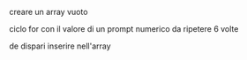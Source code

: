 creare un array vuoto

ciclo for con il valore di un prompt numerico da ripetere 6 volte 

de dispari inserire nell'array 